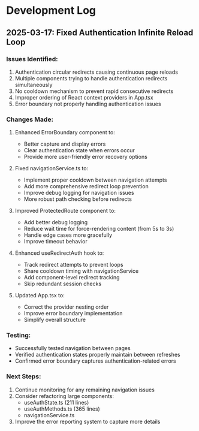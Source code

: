 
# Development Log

## 2025-03-17: Fixed Authentication Infinite Reload Loop

### Issues Identified:
1. Authentication circular redirects causing continuous page reloads
2. Multiple components trying to handle authentication redirects simultaneously
3. No cooldown mechanism to prevent rapid consecutive redirects
4. Improper ordering of React context providers in App.tsx
5. Error boundary not properly handling authentication issues

### Changes Made:
1. Enhanced ErrorBoundary component to:
   - Better capture and display errors
   - Clear authentication state when errors occur
   - Provide more user-friendly error recovery options

2. Fixed navigationService.ts to:
   - Implement proper cooldown between navigation attempts
   - Add more comprehensive redirect loop prevention
   - Improve debug logging for navigation issues
   - More robust path checking before redirects

3. Improved ProtectedRoute component to:
   - Add better debug logging
   - Reduce wait time for force-rendering content (from 5s to 3s)
   - Handle edge cases more gracefully
   - Improve timeout behavior

4. Enhanced useRedirectAuth hook to:
   - Track redirect attempts to prevent loops
   - Share cooldown timing with navigationService
   - Add component-level redirect tracking
   - Skip redundant session checks

5. Updated App.tsx to:
   - Correct the provider nesting order
   - Improve error boundary implementation
   - Simplify overall structure

### Testing:
- Successfully tested navigation between pages
- Verified authentication states properly maintain between refreshes
- Confirmed error boundary captures authentication-related errors

### Next Steps:
1. Continue monitoring for any remaining navigation issues
2. Consider refactoring large components:
   - useAuthState.ts (211 lines)
   - useAuthMethods.ts (365 lines)
   - navigationService.ts
3. Improve the error reporting system to capture more details
